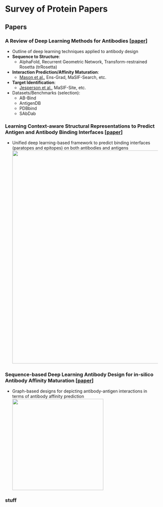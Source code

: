 # Survey of Protein Papers

## Papers

### A Review of Deep Learning Methods for Antibodies [[paper](https://www.mdpi.com/2073-4468/9/2/12/htm)]  
- Outline of deep learning techniques applied to antibody design  
- **Sequence to Structure**:  
  - AlphaFold, Recurrent Geometric Network, Transform-restrained Rosetta (trRosetta)  
- **Interaction Prediction/Affinity Maturation**:  
  - [Mason et al.](https://www.biorxiv.org/content/10.1101/617860v3.full.pdf), Ens-Grad, MaSIF-Search, etc.  
- **Target Identification**:  
  - [Jesperson et al.](https://www.frontiersin.org/articles/10.3389/fimmu.2019.00298/full), MaSIF-Site, etc.  
- Datasets/Benchmarks (selection):  
  - AB-Bind  
  - AntigenDB  
  - PDBbind  
  - SAbDab  

### Learning Context-aware Structural Representations to Predict Antigen and Antibody Binding Interfaces [[paper](https://www.biorxiv.org/content/10.1101/658054v1.full.pdf)]  
- Unified deep learning-based framework to predict binding interfaces (paratopes and epitopes) on both antibodies and antigens  
  <img src="https://user-images.githubusercontent.com/35266817/129929403-aea9802f-671f-4dd1-b96a-f3262bc5988c.png" width="700">  

### Sequence-based Deep Learning Antibody Design for in-silico Antibody Affinity Maturation [[paper](https://arxiv.org/pdf/2103.03724.pdf)]  
- Graph-based designs for depicting antibody-antigen interactions in terms of antibody affinity prediction  
  <img src="https://user-images.githubusercontent.com/35266817/129935242-3de88a0d-19f0-4fc8-af10-1fb9103ec466.png" width="300" align="center">   

### stuff
